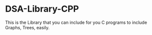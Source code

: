 # DSA-Library-CPP
This is the Library that you can include for you C programs to include Graphs, Trees, easily.
